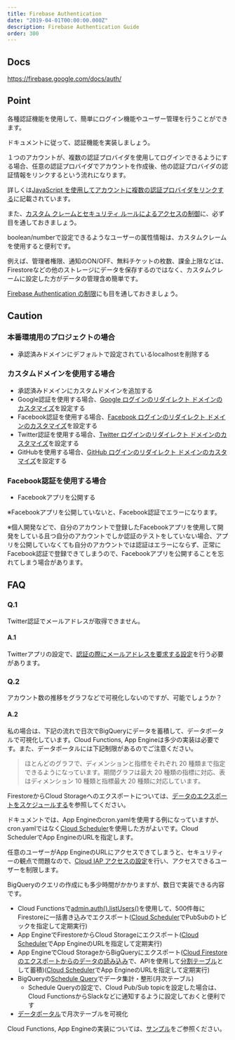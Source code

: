 ```yaml
---
title: Firebase Authentication
date: "2019-04-01T00:00:00.000Z"
description: Firebase Authentication Guide
order: 300
---
```


## Docs
https://firebase.google.com/docs/auth/

## Point

各種認証機能を使用して、簡単にログイン機能やユーザー管理を行うことができます。

ドキュメントに従って、認証機能を実装しましょう。

１つのアカウントが、複数の認証プロバイダを使用してログインできるようにする場合、任意の認証プロバイダでアカウントを作成後、他の認証プロバイダの認証情報をリンクするという流れになります。

詳しくは[JavaScript を使用してアカウントに複数の認証プロバイダをリンクする](https://firebase.google.com/docs/auth/web/account-linking)に記載されています。

また、[カスタム クレームとセキュリティ ルールによるアクセスの制御](https://firebase.google.com/docs/auth/admin/custom-claims)に、必ず目を通しておきましょう。

boolean/numberで設定できるようなユーザーの属性情報は、カスタムクレームを使用すると便利です。

例えば、管理者権限、通知のON/OFF、無料チケットの枚数、課金上限などは、Firestoreなどの他のストレージにデータを保存するのではなく、カスタムクレームに設定した方がデータの管理含め簡単です。

[Firebase Authentication の制限](https://firebase.google.com/docs/auth/limits)にも目を通しておきましょう。

## Caution

### 本番環境用のプロジェクトの場合

- 承認済みドメインにデフォルトで設定されているlocalhostを削除する

### カスタムドメインを使用する場合

- 承認済みドメインにカスタムドメインを追加する
- Google認証を使用する場合、[Google ログインのリダイレクト ドメインのカスタマイズ](https://firebase.google.com/docs/auth/web/google-signin)を設定する
- Facebook認証を使用する場合、[Facebook ログインのリダイレクト ドメインのカスタマイズ](https://firebase.google.com/docs/auth/web/facebook-login)を設定する
- Twitter認証を使用する場合、[Twitter ログインのリダイレクト ドメインのカスタマイズ](https://firebase.google.com/docs/auth/web/twitter-login)を設定する
- GitHubを使用する場合、[GitHub ログインのリダイレクト ドメインのカスタマイズ](https://firebase.google.com/docs/auth/web/github-auth)を設定する

### Facebook認証を使用する場合

- Facebookアプリを公開する

※Facebookアプリを公開していないと、Facebook認証でエラーになります。

※個人開発などで、自分のアカウントで登録したFacebookアプリを使用して開発をしている且つ自分のアカウントでしか認証のテストをしていない場合、アプリを公開していなくても自分のアカウントでは認証はエラーにならず、正常にFacebook認証で登録できてしまうので、Facebookアプリを公開することを忘れてしまう場合があります。

## FAQ

### Q.1
Twitter認証でメールアドレスが取得できません。

#### A.1
Twitterアプリの設定で、[認証の際にメールアドレスを要求する設定](https://developer.twitter.com/en/docs/basics/apps/guides/app-permissions.html)を行う必要があります。

### Q.2
アカウント数の推移をグラフなどで可視化しないのですが、可能でしょうか？

#### A.2

私の場合は、下記の流れで日次でBigQueryにデータを蓄積して、データポータルで可視化しています。Cloud Functions, App Engineは多少の実装は必要です。また、データポータルには下記制限があるのでご注意ください。
                                                                                         
> ほとんどのグラフで、ディメンションと指標をそれぞれ 20 種類まで指定できるようになっています。期間グラフは最大 20 種類の指標に対応、表はディメンション 10 種類と指標最大 20 種類に対応しています。

FirestoreからCloud Storageへのエクスポートについては、[データのエクスポートをスケジュールする](https://firebase.google.com/docs/firestore/solutions/schedule-export)を参照してください。

ドキュメントでは、App Engineのcron.yamlを使用する例になっていますが、cron.yamlではなく[Cloud Scheduler](https://cloud.google.com/scheduler/docs/creating)を使用した方がよいです。Cloud SchedulerでApp EngineのURLを指定します。

任意のユーザーがApp EngineのURLにアクセスできてしまうと、セキュリティーの観点で問題なので、[Cloud IAP アクセスの設定](https://cloud.google.com/iap/docs/app-engine-quickstart#iap-access)を行い、アクセスできるユーザーを制限します。

BigQueryのクエリの作成にも多少時間がかかりますが、数日で実装できる内容です。

- Cloud Functionsで[admin.auth().listUsers()](https://firebase.google.com/docs/reference/admin/node/admin.auth.Auth#listUsers)を使用して、500件毎にFirestoreに一括書き込みでエクスポート([Cloud Scheduler](https://cloud.google.com/scheduler/)でPubSubのトピックを指定して定期実行)
- App EngineでFirestoreからCloud Storageにエクスポート([Cloud Scheduler](https://cloud.google.com/scheduler/)でApp EngineのURLを指定して定期実行)
- App EngineでCloud StorageからBigQueryにエクスポート([Cloud Firestore のエクスポートからのデータの読み込み](https://cloud.google.com/bigquery/docs/loading-data-cloud-firestore)で、APIを使用して[分割テーブル](https://cloud.google.com/bigquery/docs/partitioned-tables#partitioned_tables)として蓄積)([Cloud Scheduler](https://cloud.google.com/scheduler/)でApp EngineのURLを指定して定期実行)
- BigQueryの[Schedule Query](https://cloud.google.com/bigquery/docs/scheduling-queries)でデータ集計・整形(月次テーブル)
  - Schedule Queryの設定で、Cloud Pub/Sub topicを設定した場合は、Cloud FunctionsからSlackなどに通知するように設定しておくと便利です
- [データポータル](https://datastudio.google.com/overview)で月次テーブルを可視化

Cloud Functions, App Engineの実装については、[サンプル](https://github.com/zkohi/firebase-export-firestore-to-bigquery-samples)をご参照ください。